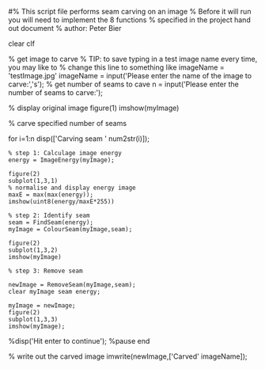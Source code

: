 #% This script file performs seam carving on an image
% Before it will run you will need to implement the 8 functions
% specified in the project hand out document
% author: Peter Bier

clear
clf

% get image to carve
% TIP: to save typing in a test image name every time, you may like to
% change this line to something like imageName = 'testImage.jpg'
imageName = input('Please enter the name of the image to carve:','s');
% get number of seams to cave
n = input('Please enter the number of seams to carve:');

% display original image
figure(1)
imshow(myImage)

% carve specified number of seams

for i=1:n
    disp(['Carving seam ' num2str(i)]);
    
    % step 1: Calculage image energy
    energy = ImageEnergy(myImage);
    
    figure(2)
    subplot(1,3,1)
    % normalise and display energy image
    maxE = max(max(energy));
    imshow(uint8(energy/maxE*255))
    
    % step 2: Identify seam
    seam = FindSeam(energy);
    myImage = ColourSeam(myImage,seam);
    
    figure(2)
    subplot(1,3,2)
    imshow(myImage)
    
    % step 3: Remove seam
    
    newImage = RemoveSeam(myImage,seam);
    clear myImage seam energy;
 
    myImage = newImage;
    figure(2)
    subplot(1,3,3)
    imshow(myImage);
    
   %disp('Hit enter to continue');
    %pause
end

% write out the carved image
imwrite(newImage,['Carved' imageName]);
